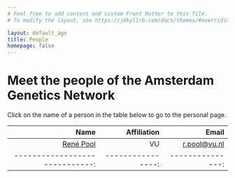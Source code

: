 ```yaml
---
# Feel free to add content and custom Front Matter to this file.
# To modify the layout, see https://jekyllrb.com/docs/themes/#overriding-theme-defaults

layout: default_agn
title: People
homepage: false
---
```


# Meet the people of the Amsterdam Genetics Network

Click on the name of a person in the table below to go to the personal page.

**Name**                      | **Affiliation** | **Email**      |
-----------------------------:|----------------:|---------------:|
[René Pool](/people/renepool) | VU              | <r.pool@vu.nl> |
-----------------------------:|----------------:|---------------:|



